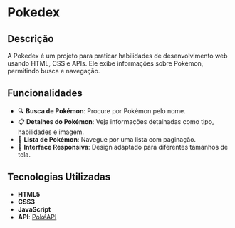 # Pokedex

## Descrição

A Pokedex é um projeto para praticar habilidades de desenvolvimento web usando HTML, CSS e APIs. Ele exibe informações sobre Pokémon, permitindo busca e navegação.

## Funcionalidades

- 🔍 **Busca de Pokémon**: Procure por Pokémon pelo nome.
- 📋 **Detalhes do Pokémon**: Veja informações detalhadas como tipo, habilidades e imagem.
- 📑 **Lista de Pokémon**: Navegue por uma lista com paginação.
- 🎨 **Interface Responsiva**: Design adaptado para diferentes tamanhos de tela.

## Tecnologias Utilizadas

- **HTML5**
- **CSS3**
- **JavaScript**
- **API**: [PokéAPI](https://pokeapi.co/)



